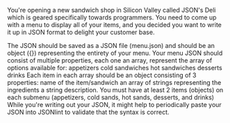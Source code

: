 You're opening a new sandwich shop in Silicon Valley called JSON's Deli which is geared specifically towards programmers. You need to come up with a menu to display all of your items, and you decided you want to write it up in JSON format to delight your customer base.

The JSON should be saved as a JSON file (menu.json) and should be an object ({}) representing the entirety of your menu.
Your menu JSON should consist of multiple properties, each one an array, represent the array of options available for:
appetizers
cold sandwiches
hot sandwiches
desserts
drinks
Each item in each array should be an object consisting of 3 properties:
name of the item/sandwich
an array of strings representing the ingredients
a string description.
You must have at least 2 items (objects) on each submenu (appetizers, cold sands, hot sands, desserts, and drinks)
While you're writing out your JSON, it might help to periodically paste your JSON into JSONlint to validate that the syntax is correct.

